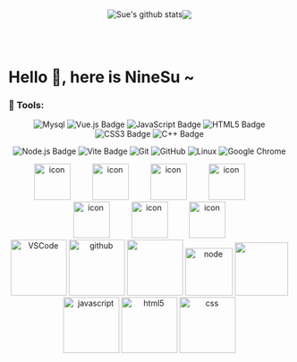 <div align="center">

  <!-- dynamic typing effect 动态打字效果 -->
  <div>
    <a href="https://github.com/NineSu" target="_blank">
      <img src="https://readme-typing-svg.demolab.com?font=Fira+Code&pause=1000&width=435&lines=I'm NineSu, welcome here!&center=true&size=27" alt />
    </a>
  </div>

  <!-- knock code pictures 敲代码的图片 -->
  <picture>
  </picture>

  <!-- for beauty 留个空行好看点 -->
  <div>&nbsp;</div>

  <!-- profile logo 个人资料徽标 -->
  <div>
  </div>

  <!-- 活跃贪吃蛇 -->
  <!-- <picture>
    <source media="(prefers-color-scheme: dark)" srcset="https://raw.githubusercontent.com/NineSu/NineSu/output/github-contribution-grid-snake-dark.svg">
    <source media="(prefers-color-scheme: light)" srcset="https://raw.githubusercontent.com/NineSu/NineSu/output/github-contribution-grid-snake.svg">
    <img alt="github contribution grid snake animation" src="https://raw.githubusercontent.com/NineSu/NineSu/output/github-contribution-grid-snake.svg">
  </picture> -->

  <!-- 个人信息统计 -->
<img align="center" src="https://github-readme-stats.vercel.app/api?username=NineSu&show_icons=true&hide_border=true" alt="Sue's github stats" /><img align="center" src="https://github-readme-stats.vercel.app/api/top-langs/?username=NineSu&layout=compact&theme=buefy&hide_border=true" />


  <!-- 活跃折线图 -->
  <picture>
  <img src="https://github-readme-activity-graph.vercel.app/graph?username=NineSu&theme=xcode&bg_color=FF000000&hide_border=true" alt />
  </picture>

  <div>&nbsp;</div>

  <!-- GitHub 奖杯🏆 -->
  <div><img src="https://github-profile-trophy.vercel.app/?username=NineSu&theme=gruvbox&row=1&column=7&no-frame=true&no-bg=true" alt /><br/></div>

</div>

<div>&nbsp;</div>

# Hello 👋, here is NineSu ~

### 🧰 Tools:

<!--  skill badge 技能徽章 -->
<div align="center">

![Mysql](https://img.shields.io/badge/Mysql-47A248?logo=mysql&logoColor=fff&style=flat) ![Vue.js Badge](https://img.shields.io/badge/Vue.js-4FC08D?logo=vuedotjs&logoColor=fff&style=flat)  ![JavaScript Badge](https://img.shields.io/badge/JavaScript-F7DF1E?logo=javascript&logoColor=000&style=flat) ![HTML5 Badge](https://img.shields.io/badge/HTML5-E34F26?logo=html5&logoColor=fff&style=flat) ![CSS3 Badge](https://img.shields.io/badge/CSS3-1572B6?logo=css3&logoColor=fff&style=flat) ![C++ Badge](https://img.shields.io/badge/C%2B%2B-00599C?logo=cplusplus&logoColor=fff&style=flat)

![Node.js Badge](https://img.shields.io/badge/Node.js-393?logo=nodedotjs&logoColor=fff&style=flat) ![Vite Badge](https://img.shields.io/badge/Vite-646CFF?logo=vite&logoColor=fff&style=flat) ![Git](https://img.shields.io/badge/-Git-FCC624?style=flat-square&logo=git) ![GitHub](https://img.shields.io/badge/-GitHub-pink?style=flat-square&logo=github) ![Linux](https://img.shields.io/badge/Linux-FCC624?style=style=flat-square&logo=linux&logoColor=black) ![Google Chrome](https://img.shields.io/badge/Chrome-4285F4?style=flat-square&logo=GoogleChrome&logoColor=white)

</div>

<div align="center">
  <!-- svg动图 -->
  <img src="https://techstack-generator.vercel.app/js-icon.svg" alt="icon" width="65" style="width: 65px; height: 65px; margin-right:35px; margin-bottom: 0px;" />
  <img src="https://techstack-generator.vercel.app/docker-icon.svg" alt="icon" width="65" style="width: 65px; height: 65px; margin-right: 35px; margin-bottom: 0px;" /> 
    <img src="https://techstack-generator.vercel.app/mysql-icon.svg" alt="icon" width="65" style="width: 65px; height: 65px; margin-right: 35px; margin-bottom: 0px;" />
  <img src="https://techstack-generator.vercel.app/nginx-icon.svg" alt="icon" width="65" style="width: 65px; height: 65px; margin-right: 35px; margin-bottom: 0px;" />
  <img src="https://techstack-generator.vercel.app/webpack-icon.svg" alt="icon" width="65" style="width: 65px; height: 65px; margin-right: 35px; margin-bottom: 0px;" />
  <img src="https://techstack-generator.vercel.app/eslint-icon.svg" alt="icon" width="65" style="width: 65px; height: 65px; margin-right: 35px; margin-bottom: 0px;" />
  <img src="https://techstack-generator.vercel.app/java-icon.svg" alt="icon" width="65" style="width: 65px; height: 65px; margin-right: 0px; margin-bottom: 0px;" />
 <br/>
  <!-- svg静态图 -->
  <img alt src="https://skillicons.dev/icons?i=git,postman,pycharm,webstorm,linux,ubuntu,gmail"/>
</div>

<!-- Gif -->
<div align="center">
  <img alt="VSCode" src="https://i.giphy.com/media/IdyAQJVN2kVPNUrojM/200.webp" width="100" title="vscode">
  <img alt="github" src="https://i.giphy.com/media/KzJkzjggfGN5Py6nkT/200.webp" width="100" title="github">
  <img alt height="100" width="100" src="https://cdn.jsdelivr.net/gh/sun0225SUN/sun0225SUN/assets/images/python.webp">
  <img alt="node" src="https://media.giphy.com/media/kdFc8fubgS31b8DsVu/giphy.gif" width="85" title="node">
  <img alt height="95" width="95" src="https://cdn.jsdelivr.net/gh/sun0225SUN/sun0225SUN/assets/images/vue.webp">
  <img alt="javascript" src="https://media3.giphy.com/media/ln7z2eWriiQAllfVcn/200w.webp" width="100" title="javascript">
  <img alt="html5" src="https://media.giphy.com/media/XAxylRMCdpbEWUAvr8/giphy.gif" width="100" title="html">
  <img alt="css" src="https://media.giphy.com/media/fsEaZldNC8A1PJ3mwp/giphy.gif" width="100" title="css">
</div>

<!-- profile-3d-contrib 3D 贡献图-->
<picture>
  <img alt src="https://cdn.jsdelivr.net/gh/NineSu/NineSu/profile-3d-contrib/profile-night-rainbow.svg" />
</picture>


<div align="center">
  <img alt src="https://cdn.jsdelivr.net/gh/NineSu/NineSu/assets/images/icon.png" />
</div>

<!--
**NineSu/NineSu** is a ✨ _special_ ✨ repository because its `README.md` (this file) appears on your GitHub profile.

Here are some ideas to get you started:

- 🔭 I’m currently working on ...
- 🌱 I’m currently learning ...
- 👯 I’m looking to collaborate on ...
- 🤔 I’m looking for help with ...
- 💬 Ask me about ...
- 📫 How to reach me: ...
- 😄 Pronouns: ...
- ⚡ Fun fact: ...
-->
